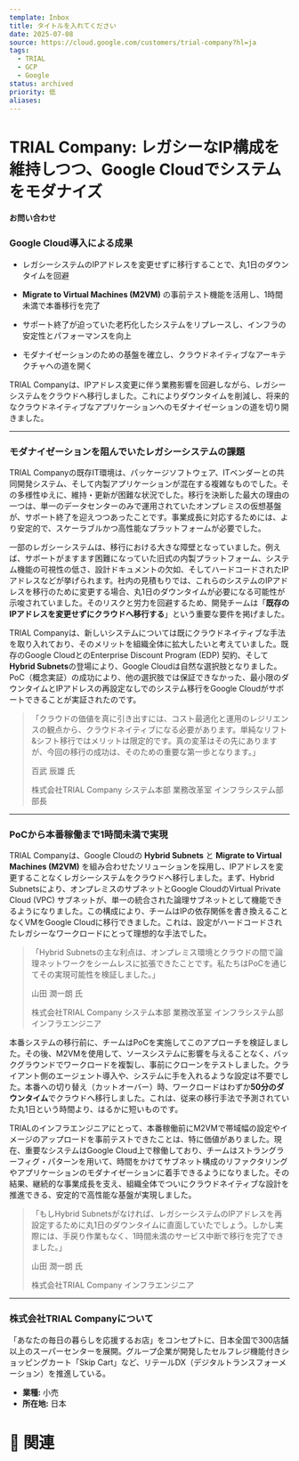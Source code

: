 ```yaml
---
template: Inbox
title: タイトルを入れてください
date: 2025-07-08
source: https://cloud.google.com/customers/trial-company?hl=ja
tags:
  - TRIAL
  - GCP
  - Google
status: archived
priority: 低
aliases:
---
```

# TRIAL Company: レガシーなIP構成を維持しつつ、Google Cloudでシステムをモダナイズ

**お問い合わせ**

### Google Cloud導入による成果

- レガシーシステムのIPアドレスを変更せずに移行することで、丸1日のダウンタイムを回避
    
- **Migrate to Virtual Machines (M2VM)** の事前テスト機能を活用し、1時間未満で本番移行を完了
    
- サポート終了が迫っていた老朽化したシステムをリプレースし、インフラの安定性とパフォーマンスを向上
    
- モダナイゼーションのための基盤を確立し、クラウドネイティブなアーキテクチャへの道を開く
    

TRIAL Companyは、IPアドレス変更に伴う業務影響を回避しながら、レガシーシステムをクラウドへ移行しました。これによりダウンタイムを削減し、将来的なクラウドネイティブなアプリケーションへのモダナイゼーションの道を切り開きました。

---

### モダナイゼーションを阻んでいたレガシーシステムの課題

TRIAL Companyの既存IT環境は、パッケージソフトウェア、ITベンダーとの共同開発システム、そして内製アプリケーションが混在する複雑なものでした。その多様性ゆえに、維持・更新が困難な状況でした。移行を決断した最大の理由の一つは、単一のデータセンターのみで運用されていたオンプレミスの仮想基盤が、サポート終了を迎えつつあったことです。事業成長に対応するためには、より安定的で、スケーラブルかつ高性能なプラットフォームが必要でした。

一部のレガシーシステムは、移行における大きな障壁となっていました。例えば、サポートがますます困難になっていた旧式の内製プラットフォーム、システム機能の可視性の低さ、設計ドキュメントの欠如、そしてハードコードされたIPアドレスなどが挙げられます。社内の見積もりでは、これらのシステムのIPアドレスを移行のために変更する場合、丸1日のダウンタイムが必要になる可能性が示唆されていました。そのリスクと労力を回避するため、開発チームは「**既存のIPアドレスを変更せずにクラウドへ移行する**」という重要な要件を掲げました。

TRIAL Companyは、新しいシステムについては既にクラウドネイティブな手法を取り入れており、そのメリットを組織全体に拡大したいと考えていました。既存のGoogle CloudとのEnterprise Discount Program (EDP) 契約、そして**Hybrid Subnets**の登場により、Google Cloudは自然な選択肢となりました。PoC（概念実証）の成功により、他の選択肢では保証できなかった、最小限のダウンタイムとIPアドレスの再設定なしでのシステム移行をGoogle Cloudがサポートできることが実証されたのです。

> 「クラウドの価値を真に引き出すには、コスト最適化と運用のレジリエンスの観点から、クラウドネイティブになる必要があります。単純なリフト&シフト移行ではメリットは限定的です。真の変革はその先にありますが、今回の移行の成功は、そのための重要な第一歩となります。」
> 
> 百武 辰雄 氏
> 
> 株式会社TRIAL Company システム本部 業務改革室 インフラシステム部 部長

---

### PoCから本番稼働まで1時間未満で実現

TRIAL Companyは、Google Cloudの **Hybrid Subnets** と **Migrate to Virtual Machines (M2VM)** を組み合わせたソリューションを採用し、IPアドレスを変更することなくレガシーシステムをクラウドへ移行しました。まず、Hybrid Subnetsにより、オンプレミスのサブネットとGoogle CloudのVirtual Private Cloud (VPC) サブネットが、単一の統合された論理サブネットとして機能できるようになりました。この構成により、チームはIPの依存関係を書き換えることなくVMをGoogle Cloudに移行できました。これは、設定がハードコードされたレガシーなワークロードにとって理想的な手法でした。

> 「Hybrid Subnetsの主な利点は、オンプレミス環境とクラウドの間で論理ネットワークをシームレスに拡張できたことです。私たちはPoCを通じてその実現可能性を検証しました。」
> 
> 山田 潤一朗 氏
> 
> 株式会社TRIAL Company システム本部 業務改革室 インフラシステム部 インフラエンジニア

本番システムの移行前に、チームはPoCを実施してこのアプローチを検証しました。その後、M2VMを使用して、ソースシステムに影響を与えることなく、バックグラウンドでワークロードを複製し、事前にクローンをテストしました。クライアント側のエージェント導入や、システムに手を入れるような設定は不要でした。本番への切り替え（カットオーバー）時、ワークロードはわずか**50分のダウンタイム**でクラウドへ移行しました。これは、従来の移行手法で予測されていた丸1日という時間より、はるかに短いものです。

TRIALのインフラエンジニアにとって、本番稼働前にM2VMで帯域幅の設定やイメージのアップロードを事前テストできたことは、特に価値がありました。現在、重要なシステムはGoogle Cloud上で稼働しており、チームはストラングラーフィグ・パターンを用いて、時間をかけてサブネット構成のリファクタリングやアプリケーションのモダナイゼーションに着手できるようになりました。その結果、継続的な事業成長を支え、組織全体でついにクラウドネイティブな設計を推進できる、安定的で高性能な基盤が実現しました。

> 「もしHybrid Subnetsがなければ、レガシーシステムのIPアドレスを再設定するために丸1日のダウンタイムに直面していたでしょう。しかし実際には、手戻り作業もなく、1時間未満のサービス中断で移行を完了できました。」
> 
> 山田 潤一朗 氏
> 
> 株式会社TRIAL Company インフラエンジニア

---

### 株式会社TRIAL Companyについて

「あなたの毎日の暮らしを応援するお店」をコンセプトに、日本全国で300店舗以上のスーパーセンターを展開。グループ企業が開発したセルフレジ機能付きショッピングカート「Skip Cart」など、リテールDX（デジタルトランスフォーメーション）を推進している。

- **業種:** 小売
- **所在地:** 日本

# 🔗 関連
